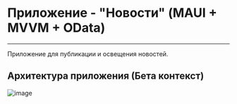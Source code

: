 # Приложение - "Новости" (MAUI + MVVM + OData)
---
Приложение для публикации и освещения новостей.


## Архитектура приложения (Бета контекст)
![image](https://github.com/MVasili34/maui-news-app/assets/117523384/843e65a5-6bc9-47ef-9341-c8fa6f793091)



